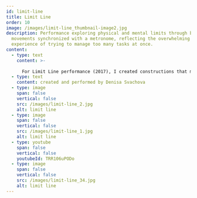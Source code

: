 ```yaml
---
id: limit-line
title: Limit Line
order: 10
image: /images/limit-line_thumbnail-image2.jpg
description: Performance exploring physical and mental limits through body
  movements synchronized with a metronome, reflecting the overwhelming
  experience of trying to manage too many tasks at once.
content:
  - type: text
    content: >-
      
      For Limit Line performance (2017), I created constructions that mirrored body movement in strict verticals and horizontals. The performance began with the steady rhythm of a metronome, which I initially followed while mimicking the shapes of the structures. Over time, I began to increase my speed, attempting to handle more movements at once. As the tempo became overwhelming, I turned off the metronome.
  - type: text
    content: created and performed by Denisa Svachova
  - type: image
    span: false
    vertical: false
    src: /images/limit-line_2.jpg
    alt: limit line
  - type: image
    span: false
    vertical: false
    src: /images/limit-line_1.jpg
    alt: limit line
  - type: youtube
    span: false
    vertical: false
    youtubeId: TRR106uPODo
  - type: image
    span: false
    vertical: false
    src: /images/limit-line_34.jpg
    alt: limit line
---
```

